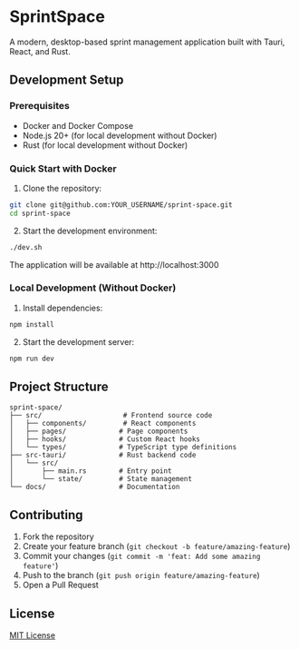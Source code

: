 # SprintSpace

A modern, desktop-based sprint management application built with Tauri, React, and Rust.

## Development Setup

### Prerequisites

- Docker and Docker Compose
- Node.js 20+ (for local development without Docker)
- Rust (for local development without Docker)

### Quick Start with Docker

1. Clone the repository:
```bash
git clone git@github.com:YOUR_USERNAME/sprint-space.git
cd sprint-space
```

2. Start the development environment:
```bash
./dev.sh
```

The application will be available at http://localhost:3000

### Local Development (Without Docker)

1. Install dependencies:
```bash
npm install
```

2. Start the development server:
```bash
npm run dev
```

## Project Structure

```
sprint-space/
├── src/                    # Frontend source code
│   ├── components/         # React components
│   ├── pages/             # Page components
│   ├── hooks/             # Custom React hooks
│   └── types/             # TypeScript type definitions
├── src-tauri/             # Rust backend code
│   └── src/
│       ├── main.rs        # Entry point
│       └── state/         # State management
└── docs/                  # Documentation
```

## Contributing

1. Fork the repository
2. Create your feature branch (`git checkout -b feature/amazing-feature`)
3. Commit your changes (`git commit -m 'feat: Add some amazing feature'`)
4. Push to the branch (`git push origin feature/amazing-feature`)
5. Open a Pull Request

## License

[MIT License](LICENSE) 